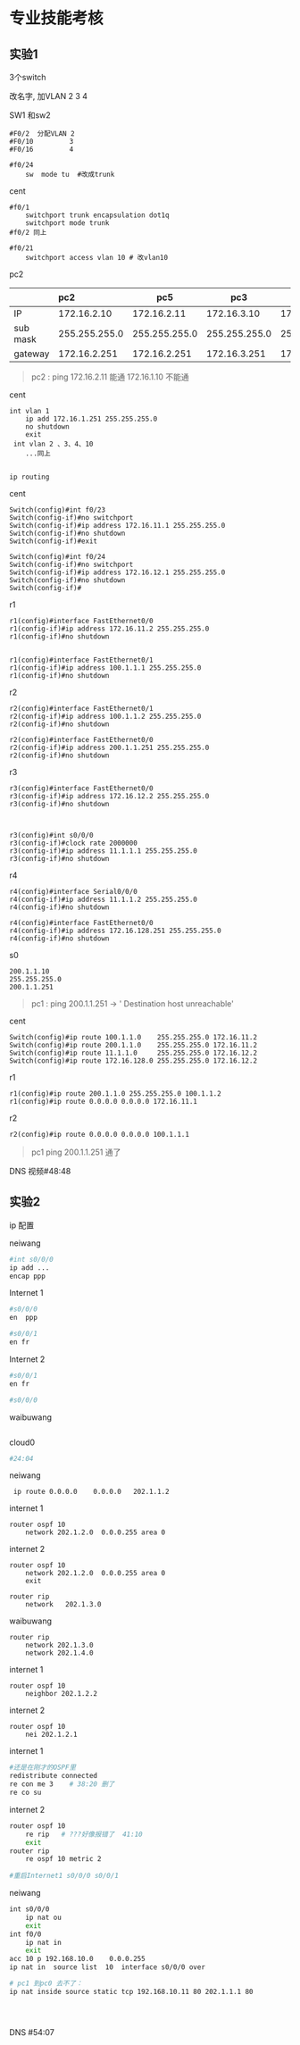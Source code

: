 # 专业技能考核

## 实验1

3个switch

 改名字, 加VLAN 2 3 4 



SW1   和sw2

```
#F0/2  分配VLAN 2
#F0/10         3
#F0/16         4

#f0/24
	sw  mode tu	 #改成trunk
```

cent

```
#f0/1
	switchport trunk encapsulation dot1q  
	switchport mode trunk 
#f0/2 同上

#f0/21
	switchport access vlan 10 # 改vlan10
```

pc2

|          | pc2           | pc5           | pc3           | pc4           | 。。。 |
| :------- | :------------ | ------------- | ------------- | ------------- | ------ |
| IP       | 172.16.2.10   | 172.16.2.11   | 172.16.3.10   | 172.16.4.10   |        |
| sub mask | 255.255.255.0 | 255.255.255.0 | 255.255.255.0 | 255.255.255.0 |        |
| gateway  | 172.16.2.251  | 172.16.2.251  | 172.16.3.251  | 172.16.4.251  |        |

> pc2 : ping 172.16.2.11 能通   172.16.1.10 不能通



cent

```
int vlan 1
	ip add 172.16.1.251 255.255.255.0
 	no shutdown
 	exit
 int vlan 2 、3、4、10
 	...同上
 	
 	
ip routing
```

cent

```
Switch(config)#int f0/23
Switch(config-if)#no switchport 
Switch(config-if)#ip address 172.16.11.1 255.255.255.0
Switch(config-if)#no shutdown 
Switch(config-if)#exit

Switch(config)#int f0/24
Switch(config-if)#no switchport 
Switch(config-if)#ip address 172.16.12.1 255.255.255.0
Switch(config-if)#no shutdown 
Switch(config-if)#
```

r1

```
r1(config)#interface FastEthernet0/0
r1(config-if)#ip address 172.16.11.2 255.255.255.0
r1(config-if)#no shutdown


r1(config)#interface FastEthernet0/1
r1(config-if)#ip address 100.1.1.1 255.255.255.0
r1(config-if)#no shutdown
```

r2

```
r2(config)#interface FastEthernet0/1
r2(config-if)#ip address 100.1.1.2 255.255.255.0
r2(config-if)#no shutdown

r2(config)#interface FastEthernet0/0
r2(config-if)#ip address 200.1.1.251 255.255.255.0
r2(config-if)#no shutdown
```

r3

```
r3(config)#interface FastEthernet0/0
r3(config-if)#ip address 172.16.12.2 255.255.255.0
r3(config-if)#no shutdown



r3(config)#int s0/0/0
r3(config-if)#clock rate 2000000
r3(config-if)#ip address 11.1.1.1 255.255.255.0
r3(config-if)#no shutdown 
```

r4

```
r4(config)#interface Serial0/0/0
r4(config-if)#ip address 11.1.1.2 255.255.255.0
r4(config-if)#no shutdown

r4(config)#interface FastEthernet0/0
r4(config-if)#ip address 172.16.128.251 255.255.255.0
r4(config-if)#no shutdown
```

s0

```
200.1.1.10
255.255.255.0
200.1.1.251
```

> pc1 : ping 200.1.1.251 -> ' Destination host unreachable' 

cent

```
Switch(config)#ip route 100.1.1.0    255.255.255.0 172.16.11.2
Switch(config)#ip route 200.1.1.0    255.255.255.0 172.16.11.2
Switch(config)#ip route 11.1.1.0     255.255.255.0 172.16.12.2
Switch(config)#ip route 172.16.128.0 255.255.255.0 172.16.12.2
```

r1

```
r1(config)#ip route 200.1.1.0 255.255.255.0 100.1.1.2
r1(config)#ip route 0.0.0.0 0.0.0.0 172.16.11.1
```

r2

```
r2(config)#ip route 0.0.0.0 0.0.0.0 100.1.1.1
```

> pc1  ping 200.1.1.251 通了

DNS   视频#48:48    





## 实验2

ip 配置



neiwang

```bash
#int s0/0/0
ip add ...
encap ppp
```

Internet 1

```bash
#s0/0/0
en  ppp

#s0/0/1
en fr
```

Internet 2

```bash
#s0/0/1
en fr

#s0/0/0

```

waibuwang

```bash

```

cloud0

```bash
#24:04
```

neiwang

```
 ip route 0.0.0.0    0.0.0.0   202.1.1.2
```

internet 1

```
router ospf 10
	network 202.1.2.0  0.0.0.255 area 0 
```

internet 2

```
router ospf 10           
    network 202.1.2.0  0.0.0.255 area 0 
    exit
    
router rip
    network   202.1.3.0  
```

waibuwang

```
router rip
	network 202.1.3.0
    network 202.1.4.0
```

internet 1

```
router ospf 10
	neighbor 202.1.2.2  
```

internet 2

```
router ospf 10
	nei 202.1.2.1
```

internet 1

```bash
#还是在刚才的OSPF里
redistribute connected
re con me 3    # 38:20 删了
re co su
```

internet 2

```bash
router ospf 10
	re rip   # ???好像报错了  41:10
	exit
router rip
	re ospf 10 metric 2
	
#重启Internet1 s0/0/0 s0/0/1
```

neiwang

```bash
int s0/0/0
	ip nat ou
	exit
int f0/0
	ip nat in
	exit
acc 10 p 192.168.10.0    0.0.0.255
ip nat in  source list  10  interface s0/0/0 over 

# pc1 到pc0 去不了：
ip nat inside source static tcp 192.168.10.11 80 202.1.1.1 80 
```

```



```

DNS #54:07